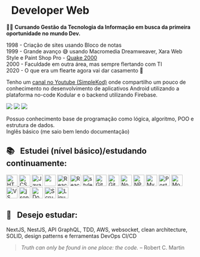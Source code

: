 # &nbsp; Developer Web

:man_student: **Cursando Gestão da Tecnologia da Informação em busca da primeira oportunidade no mundo Dev.**

1998 - Criação de sites usando Bloco de notas  
1999 - Grande avanço :sweat_smile: usando Macromedia Dreamweaver, Xara Web Style e Paint Shop Pro - [Quake 2000](https://web.archive.org/web/20010216054338/http://www.quake2000.hpg.com.br:80/)  
2000 - Faculdade em outra área, mas sempre flertando com TI  
2020 - O que era um flearte agora vai dar casamento :pray:

Tenho um [canal no Youtube (SimpleKod)](https://www.youtube.com/c/simplekod) onde compartilho um pouco de conhecimento no desenvolvimento de aplicativos Android utilizando a plataforma no-code Kodular e o backend utilizando Firebase.

<a href="https://www.linkedin.com/in/edmilson-torres"><img src="https://img.shields.io/badge/-Edmilson Torres-0077B5?style=flat-square&logo=Linkedin&logoColor=white"/></a>
<a href="mailto:edmilson.torres@gmail.com"><img src="https://img.shields.io/badge/-edmilson.torres@gmail.com-D14836?style=flat-square&logo=Gmail&logoColor=white"/></a>
<a href="https://www.youtube.com/c/simplekod"><img src="https://img.shields.io/badge/-SimpleKod-D62422?style=flat-square&labelColor=D62422&logo=youtube&logoColor=white"/></a>

Possuo conhecimento base de programação como lógica, algoritmo, POO e estrutura de dados.  
Inglês básico (me saio bem lendo documentação)  

## :books: &nbsp; Estudei (nível básico)/estudando continuamente:
<a href="#"><img height= "30" alt="HTML5" src= "https://img.shields.io/badge/HTML5-E34F26?style=for-the-badge&logo=html5&logoColor=white">
<a href="#"><img height= "30" alt="CSS3" src= "https://img.shields.io/badge/CSS3-1572B6?style=for-the-badge&logo=css3&logoColor=white">
<a href="#"><img height= "30" alt="Javascript" src= "https://img.shields.io/badge/JavaScript-323330?style=for-the-badge&logo=javascript&logoColor=F7DF1E"></a>
<a href="#"><img height= "30" src="https://img.shields.io/badge/TypeScript-007ACC?style=for-the-badge&logo=typescript&logoColor=white"></a>
<a href="#"><img height= "30" alt="ReactJS" src= "https://img.shields.io/badge/ReactJS-20232A?style=for-the-badge&logo=react&logoColor=61DAFB"></a>
<a href="#"><img height= "30" alt="React Native" src= "https://img.shields.io/badge/React_Native-20232A?style=for-the-badge&logo=react&logoColor=61DAFB"></a>
<a href="#"><img height= "30" alt="styled-components" src= "https://img.shields.io/badge/styled--components-DB7093?style=for-the-badge&logo=styled-components&logoColor=white"></a>
<a href="#"><img height= "30" alt="Git" src= "https://img.shields.io/badge/Git-F05032?style=for-the-badge&logo=git&logoColor=white"></a>
<a href="#"><img height= "30" alt="Github" src= "https://img.shields.io/badge/Github-181717?style=for-the-badge&logo=github&logoColor=white"></a>
<a href="#"><img height= "30" alt="Node.js" src= "https://img.shields.io/badge/Node.js-339933?style=for-the-badge&logo=nodedotjs&logoColor=white"></a>
<a href="#"><img height= "30" alt="NPM" src= "https://img.shields.io/badge/npm-CB3837?style=for-the-badge&logo=npm&logoColor=white"></a>
<a href="#"><img height= "30" alt="MySQL" src= "https://img.shields.io/badge/MySQL-4479A1?style=for-the-badge&logo=mysql&logoColor=white"></a>
<a href="#"><img height= "30" alt="PostgreSQL" src= "https://img.shields.io/badge/PostgreSQL-4169E1?style=for-the-badge&logo=postgresql&logoColor=white"></a>
<a href="#"><img height= "30" alt="MongoDB" src= "https://img.shields.io/badge/MongoDB-4EA94B?style=for-the-badge&logo=mongodb&logoColor=white"></a>
<a href="#"><img height= "30" alt="VS Code" src= "https://img.shields.io/badge/VS_Code-0078D4?style=for-the-badge&logo=visual%20studio%20code&logoColor=white"></a>
<a href="#"><img height= "30" alt="json" src= "https://img.shields.io/badge/json-5E5C5C?style=for-the-badge&logo=json&logoColor=white"></a>
<a href="#"><img height= "30" alt="Docker" src= "https://img.shields.io/badge/Docker-2496ED?style=for-the-badge&logo=docker&logoColor=white"></a>
<a href="#"><img height= "30" alt="Scrum" src= "https://img.shields.io/badge/Scrum-34B233?style=for-the-badge&logo=Scrum%20Alliance&logoColor=white"></a>
<a href="#"><img height= "30" alt="Linux" src= "https://img.shields.io/badge/Linux-E95420?style=for-the-badge&logo=linux&logoColor=white"></a>
  
## 📖 &nbsp; Desejo estudar:
NextJS, NestJS, API GraphQL, TDD, AWS, websocket, clean architecture, SOLID, design patterns e ferramentas DevOps CI/CD

> _Truth can only be found in one place: the code._ – Robert C. Martin
